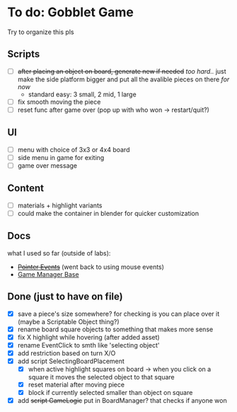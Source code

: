 # To do: Gobblet Game

Try to organize this pls 

## Scripts

- [ ] ~~after placing an object on board, generate new if needed~~ _too hard.._ just make the side platform bigger and put all the avalible pieces on there _for now_
  - standard easy: 3 small, 2 mid, 1 large
- [ ] fix smooth moving the piece
- [ ] reset func after game over (pop up with who won -> restart/quit?)

## UI

- [ ] menu with choice of 3x3 or 4x4 board
- [ ] side menu in game for exiting
- [ ] game over message

## Content

- [ ] materials + highlight variants
- [ ] could make the container in blender for quicker customization

## Docs

what I used so far (outside of labs):

- ~~[Pointer Events](https://www.youtube.com/watch?v=kkkmX3_fvfQ&list=WL&index=28&ab_channel=Andrew)~~ (went back to using mouse events)
- [Game Manager Base](https://www.youtube.com/watch?v=o0A5cS9cQNc&ab_channel=BaconDev)

## Done (just to have on file)

- [x] save a piece's size somewhere? for checking is you can place over it (maybe a Scriptable Object thing?)
- [x] rename board square objects to something that makes more sense
- [x] fix X highlight while hovering (after added asset)
- [x] rename EventClick to smth like 'selecting object'
- [x] add restriction based on turn X/O
- [x] add script SelectingBoardPlacement
    - [x] when active highlight squares on board -> when you click on a square it moves the selected object to that square
    - [x] reset material after moving piece
    - [x] block if currently selected smaller than object on square
- [x] add ~~script GameLogic~~ put in BoardManager? that checks if anyone won